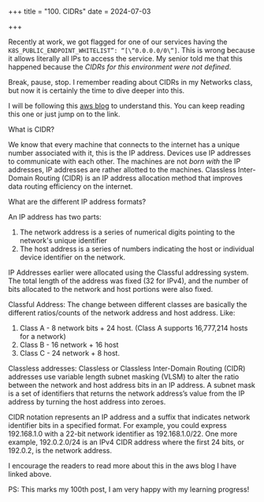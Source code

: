 +++
title = "100. CIDRs"
date = 2024-07-03

+++

Recently at work, we got flagged for one of our services having the `K8S_PUBLIC_ENDPOINT_WHITELIST”: “[\“0.0.0.0/0\“]`. This is wrong because it allows literally all IPs to access the service. My senior told me that this happened because the _CIDRs for this environment were not defined_.

Break, pause, stop. I remember reading about CIDRs in my Networks class, but now it is certainly the time to dive deeper into this.

I will be following this [aws blog](https://aws.amazon.com/what-is/cidr/) to understand this. You can keep reading this one or just jump on to the link.

What is CIDR?

We know that every machine that connects to the internet has a unique number associated with it, this is the IP address. Devices use IP addresses to communicate with each other.
The machines are not _born with_ the IP addresses, IP addresses are rather allotted to the machines. Classless Inter-Domain Routing (CIDR) is an IP address allocation method that improves data routing efficiency on the internet.

What are the different IP address formats?

An IP address has two parts:
1. The network address is a series of numerical digits pointing to the network's unique identifier 
2. The host address is a series of numbers indicating the host or individual device identifier on the network.

IP Addresses earlier were allocated using the Classful addressing system. The total length of the address was fixed (32 for IPv4), and the number of bits allocated to the network and host portions were also fixed.

Classful Address:
The change between different classes are basically the different ratios/counts of the network address and host address.
Like:
1. Class A - 8 network bits + 24 host. (Class A supports 16,777,214 hosts for a network)
2. Class B - 16 network + 16 host
3. Class C - 24 network + 8 host.

Classless addresses:
Classless or Classless Inter-Domain Routing (CIDR) addresses use variable length subnet masking (VLSM) to alter the ratio between the network and host address bits in an IP address. A subnet mask is a set of identifiers that returns the network address’s value from the IP address by turning the host address into zeroes.

CIDR notation represents an IP address and a suffix that indicates network identifier bits in a specified format. For example, you could express 192.168.1.0 with a 22-bit network identifier as 192.168.1.0/22.
One more example, 192.0.2.0/24 is an IPv4 CIDR address where the first 24 bits, or 192.0.2, is the network address. 

I encourage the readers to read more about this in the aws blog I have linked above.

PS: This marks my 100th post, I am very happy with my learning progress!